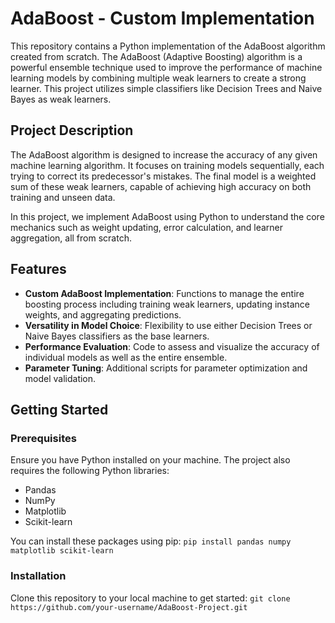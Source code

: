 # AdaBoost - Custom Implementation

This repository contains a Python implementation of the AdaBoost algorithm created from scratch. The AdaBoost (Adaptive Boosting) algorithm is a powerful ensemble technique used to improve the performance of machine learning models by combining multiple weak learners to create a strong learner. This project utilizes simple classifiers like Decision Trees and Naive Bayes as weak learners.

## Project Description

The AdaBoost algorithm is designed to increase the accuracy of any given machine learning algorithm. It focuses on training models sequentially, each trying to correct its predecessor's mistakes. The final model is a weighted sum of these weak learners, capable of achieving high accuracy on both training and unseen data.

In this project, we implement AdaBoost using Python to understand the core mechanics such as weight updating, error calculation, and learner aggregation, all from scratch.

## Features

- **Custom AdaBoost Implementation**: Functions to manage the entire boosting process including training weak learners, updating instance weights, and aggregating predictions.
- **Versatility in Model Choice**: Flexibility to use either Decision Trees or Naive Bayes classifiers as the base learners.
- **Performance Evaluation**: Code to assess and visualize the accuracy of individual models as well as the entire ensemble.
- **Parameter Tuning**: Additional scripts for parameter optimization and model validation.

## Getting Started

### Prerequisites

Ensure you have Python installed on your machine. The project also requires the following Python libraries:
- Pandas
- NumPy
- Matplotlib
- Scikit-learn

You can install these packages using pip:
`pip install pandas numpy matplotlib scikit-learn`


### Installation

Clone this repository to your local machine to get started:
`git clone https://github.com/your-username/AdaBoost-Project.git`
